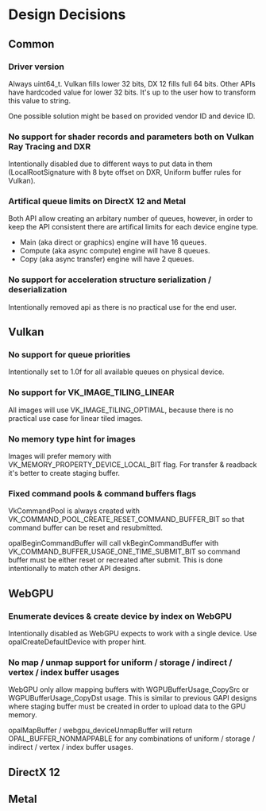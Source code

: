 # Design Decisions

## Common

### Driver version

Always uint64_t. Vulkan fills lower 32 bits, DX 12 fills full 64 bits. Other APIs have hardcoded value for lower 32 bits. It's up to the user how to transform this value to string.

One possible solution might be based on provided vendor ID and device ID.

### No support for shader records and parameters both on Vulkan Ray Tracing and DXR

Intentionally disabled due to different ways to put data in them (LocalRootSignature with 8 byte offset on DXR, Uniform buffer rules for Vulkan).

### Artifical queue limits on DirectX 12 and Metal

Both API allow creating an arbitary number of queues, however, in order to keep the API consistent there are artifical limits for each device engine type.

- Main (aka direct or graphics) engine will have 16 queues.
- Compute (aka async compute) engine will have 8 queues.
- Copy (aka async transfer) engine will have 2 queues.

### No support for acceleration structure serialization / deserialization

Intentionally removed api as there is no practical use for the end user.

## Vulkan

### No support for queue priorities

Intentionally set to 1.0f for all available queues on physical device.

### No support for VK_IMAGE_TILING_LINEAR

All images will use VK_IMAGE_TILING_OPTIMAL, because there is no practical use case for linear tiled images.

### No memory type hint for images

Images will prefer memory with VK_MEMORY_PROPERTY_DEVICE_LOCAL_BIT flag. For transfer & readback it's better to create staging buffer.

### Fixed command pools & command buffers flags

VkCommandPool is always created with VK_COMMAND_POOL_CREATE_RESET_COMMAND_BUFFER_BIT so that command buffer can be reset and resubmitted.

opalBeginCommandBuffer will call vkBeginCommandBuffer with VK_COMMAND_BUFFER_USAGE_ONE_TIME_SUBMIT_BIT so command buffer must be either reset or recreated after submit. This is done intentionally to match other API designs.

## WebGPU

### Enumerate devices & create device by index on WebGPU

Intentionally disabled as WebGPU expects to work with a single device. Use opalCreateDefaultDevice with proper hint.

### No map / unmap support for uniform / storage / indirect / vertex / index buffer usages

WebGPU only allow mapping buffers with WGPUBufferUsage_CopySrc or WGPUBufferUsage_CopyDst usage. This is similar to previous GAPI designs where staging buffer must be created in order to upload data to the GPU memory.

opalMapBuffer / webgpu_deviceUnmapBuffer will return OPAL_BUFFER_NONMAPPABLE for any combinations of uniform / storage / indirect / vertex / index buffer usages.

## DirectX 12

## Metal

